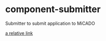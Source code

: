 # component-submitter
Submitter to submit application to MiCADO

[a relative link](documentation/_build/html/index.html)
